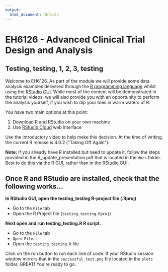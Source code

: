 ```yaml
---
output:
  html_document: default
---
```

# EH6126 - Advanced Clinical Trial Design and Analysis

## Testing, testing, 1, 2, 3, testing

Welcome to EH6126. As part of the module we will provide some data analysis examples delivered through the [R programming language](https://cran.r-project.org/) whilst using the [RStudio GUI](https://rstudio.com/). While most of the content will be demonstrated in the tutorial videos, we will also provide you with an opportunity to perform the analysis yourself, if you wish to dip your toes in warm waters of R.

You have two main options at this point:

1. Download R and RStudio on your own machine
2. Use [RStudio Cloud](https://rstudio.cloud/) web interface 

Use the introductory video to help make this decision. At the time of writing, the current R release is 4.0.2 ("Taking Off Again").

**Note:** If you already have R installed but need to update it, follow the steps provided in the R_update_presentation.pdf that is located in the `docs` folder. Best to do this via the R GUI, rather than in the RStudio GUI. 

## Once R and RStudio are installed, check that the following works...

**In RStudio GUI, open the testing_testing R-project file (.Rproj)**

+ Go to the `File` tab
+ Open the R Project file (`testing_testing.Rproj`)

**Next open and run testing_testing.R R script.**

+ Go to the `File` tab
+ `Open File`...
+ Open the `testing_testing.R` file

Click on the run button to run each line of code. If your RStudio session window mirrors that in the `successful_test.png` file located in the `plots` folder, GREAT! You're ready to go.
